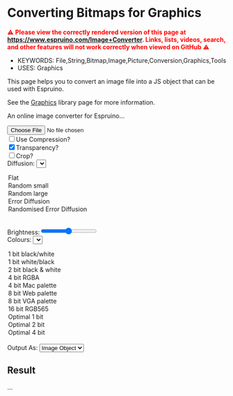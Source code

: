 <!--- Copyright (c) 2013 Gordon Williams, Pur3 Ltd. See the file LICENSE for copying permission. -->
Converting Bitmaps for Graphics
==========================================

<span style="color:red">:warning: **Please view the correctly rendered version of this page at https://www.espruino.com/Image+Converter. Links, lists, videos, search, and other features will not work correctly when viewed on GitHub** :warning:</span>

* KEYWORDS: File,String,Bitmap,Image,Picture,Conversion,Graphics,Tools
* USES: Graphics

This page helps you to convert an image file into a JS object that can
be used with Espruino.

See the [Graphics](/Graphics) library page for more information.

<script src="/js/heatshrink.js"></script>
<script src="/js/imageconverter.js"></script>

<p>An online image converter for Espruino...</p>

<input type="file" id="fileLoader"/><br/>
<input type="checkbox" id="compression" onchange="imageLoaded()">Use Compression?</input><br/>
<input type="checkbox" id="transparent" onchange="imageLoaded()" checked>Transparency?</input><br/>
<input type="checkbox" id="autoCrop" onchange="imageLoaded()">Crop?</input><br/>
Diffusion:
<select id="diffusion" onchange="imageLoaded()">
<option value="none" selected="selected">Flat</option>
<option value="random1">Random small</option>
<option value="random2">Random large</option>
<option value="error">Error Diffusion</option>
<option value="errorrandom">Randomised Error Diffusion</option>
</select><br/>

Brightness:<input type="range" id="brightness" min="-255" max="255" value="0" onchange="imageLoaded()"></input><br/>
Colours: <select id="colorStyle" onchange="imageLoaded()">
<option value="1bit" selected="selected">1 bit black/white</option>
<option value="1bitinverted">1 bit white/black</option>
<option value="2bitbw">2 bit black & white</option>
<option value="4bit">4 bit RGBA</option>
<option value="4bitmac">4 bit Mac palette</option>
<option value="web">8 bit Web palette</option>
<option value="vga">8 bit VGA palette</option>
<option value="rgb565">16 bit RGB565</option>
<option value="opt1bit">Optimal 1 bit</option>
<option value="opt2bit">Optimal 2 bit</option>
<option value="opt4bit">Optimal 4 bit</option>
</select><br/>
Output As: <select id="outputStyle" onchange="imageLoaded()">
<option value="object" selected="selected">Image Object</option>
<option value="string">Image String</option>
</select><br/>

<canvas id="canvas" style="display:none;"></canvas>

<h2>Result</h2>
<p><span id="ressize">...</span></p>
<textarea id="resdata" style="display:none;"></textarea>

<script>
  var img;
  function imageLoaded() {
    if (img === undefined) return;
    var options = {};
    var diffusionSelect = document.getElementById("diffusion");
    options.diffusion = diffusionSelect.options[diffusionSelect.selectedIndex].value;
    options.compression = document.getElementById("compression").checked;
    options.transparent = document.getElementById("transparent").checked;
    options.autoCrop = document.getElementById("autoCrop").checked;
    options.brightness = 0|document.getElementById("brightness").value;
    var colorSelect = document.getElementById("colorStyle");
    options.mode = colorSelect.options[colorSelect.selectedIndex].value;
    if (options.mode=="1bitinverted") {
      options.mode="1bit";
      options.inverted=true;
    }
    var outputSelect = document.getElementById("outputStyle");
    options.output = outputSelect.options[outputSelect.selectedIndex].value;

    var canvas = document.getElementById("canvas")
    canvas.width = img.width*2;
    canvas.height = img.height;
    canvas.style = "display:block;border:1px solid black;margin:8px;"
    var ctx = canvas.getContext("2d");
    ctx.drawImage(img,0,0);

    var imgstr = "";

    if (true) {
      var imageData = ctx.getImageData(0, 0, img.width, img.height);
      ctx.fillStyle = 'white';
      ctx.fillRect(options.width, 0, img.width, img.height);
      var rgba = imageData.data;
      options.rgbaOut = rgba;
      options.width = img.width;
      options.height = img.height;
      imgstr = "var img = "+imageconverter.RGBAtoString(rgba, options);
      var outputImageData = new ImageData(options.rgbaOut, options.width, options.height);
      ctx.putImageData(outputImageData,img.width,0);
    }/* else { // output the image as slices
      var SLICEHEIGHT = 8;
      for (var y=0;y<img.height;y+=SLICEHEIGHT) {
        var imageData = ctx.getImageData(0, y, img.width, SLICEHEIGHT);
        var rgba = imageData.data;
        options.rgbaOut = rgba;
        options.width = img.width;
        options.height = SLICEHEIGHT;
        imgstr += "require('Storage').write('im"+(y/SLICEHEIGHT)+"',"+imageconverter.RGBAtoString(rgba, options)+")\n";
        ctx.putImageData(imageData,img.width,y);
      }
    }*/

    // checkerboard for transparency on original image
    var imageData = ctx.getImageData(0, 0, img.width, img.height);
    imageconverter.RGBAtoCheckerboard(imageData.data, {width:img.width,height:img.height});
    ctx.putImageData(imageData,0,0);

    document.getElementById("ressize").innerHTML = imgstr.length+" Characters";
    document.getElementById("resdata").innerHTML = imgstr;
    document.getElementById("resdata").style = "width:650px;height:300px;";
  }
  function handleFileSelect(event) {
      if (event.target.files.length != 1) return;
      var reader = new FileReader();
      reader.onload = function(event) {
        img = new Image();
        img.onload = imageLoaded;
        img.src = event.target.result;
      };
      reader.readAsDataURL(event.target.files[0]);
    };
    document.getElementById('fileLoader').addEventListener('change', handleFileSelect, false);
</script>
